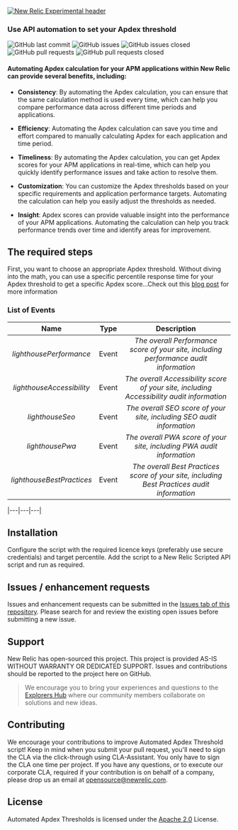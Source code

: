 [![New Relic Experimental header](https://github.com/newrelic/opensource-website/raw/master/src/images/categories/Experimental.png)](https://opensource.newrelic.com/oss-category/#new-relic-experimental)

### Use API automation to set your Apdex threshold


        
![GitHub last commit](https://img.shields.io/github/last-commit/newrelic-experimental/automated-apdex-thresholds) 
![GitHub issues](https://img.shields.io/github/issues/newrelic-experimental/automated-apdex-thresholds) 
![GitHub issues closed](https://img.shields.io/github/issues-closed/newrelic-experimental/automated-apdex-thresholds) 
![GitHub pull requests](https://img.shields.io/github/issues-pr/newrelic-experimental/automated-apdex-thresholds) 
![GitHub pull requests closed](https://img.shields.io/github/issues-pr-closed/newrelic-experimental/automated-apdex-thresholds)

#### Automating Apdex calculation for your APM applications within New Relic can provide several benefits, including:

* **Consistency**: By automating the Apdex calculation, you can ensure that the same calculation method is used every time, which can help you compare performance data across different time periods and applications.

* **Efficiency**: Automating the Apdex calculation can save you time and effort compared to manually calculating Apdex for each application and time period.

* **Timeliness**: By automating the Apdex calculation, you can get Apdex scores for your APM applications in real-time, which can help you quickly identify performance issues and take action to resolve them.

* **Customization**: You can customize the Apdex thresholds based on your specific requirements and application performance targets. Automating the calculation can help you easily adjust the thresholds as needed.

* **Insight**: Apdex scores can provide valuable insight into the performance of your APM applications. Automating the calculation can help you track performance trends over time and identify areas for improvement.

> 

## The required steps

First, you want to choose an appropriate Apdex threshold. Without diving into the math, you can use a specific percentile response time for your Apdex threshold to get a specific Apdex score...Check out this [blog post](https://newrelic.com/blog/best-practices/how-to-choose-apdex-t) for more information

### List of Events
|Name | Type | Description |
|:-:|:-:|:-:|
|*lighthousePerformance* | Event|  *The overall Performance score of your site, including performance audit information*|
|*lighthouseAccessibility* | Event|  *The overall Accessibility score of your site, including Accessibility audit information*|
|*lighthouseSeo* | Event|  *The overall SEO score of your site, including SEO audit information*|
|*lighthousePwa* | Event|  *The overall PWA score of your site, including PWA audit information*|
|*lighthouseBestPractices* | Event|  *The overall Best Practices score of your site, including Best Practices audit information*|

|---|---|---|

## Installation

Configure the script with the required licence keys (preferably use secure credentials) and target percentile. Add the script to a New Relic Scripted API script and run as required.

## Issues / enhancement requests

Issues and enhancement requests can be submitted in the [Issues tab of this repository](https://github.com/newrelic-experimental/automated-apdex-thresholds/issues). Please search for and review the existing open issues before submitting a new issue.

## Support

New Relic has open-sourced this project. This project is provided AS-IS WITHOUT WARRANTY OR DEDICATED SUPPORT. Issues and contributions should be reported to the project here on GitHub.

>We encourage you to bring your experiences and questions to the [Explorers Hub](https://discuss.newrelic.com) where our community members collaborate on solutions and new ideas.


## Contributing

We encourage your contributions to improve Automated Apdex Threshold script! Keep in mind when you submit your pull request, you'll need to sign the CLA via the click-through using CLA-Assistant. You only have to sign the CLA one time per project. If you have any questions, or to execute our corporate CLA, required if your contribution is on behalf of a company, please drop us an email at opensource@newrelic.com.


## License

Automated Apdex Thresholds is licensed under the [Apache 2.0](http://apache.org/licenses/LICENSE-2.0.txt) License.

